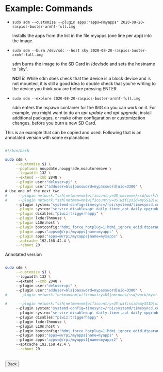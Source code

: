 # Example: Commands

* `sudo sdm --customize --plugin apps:"apps=@myapps" 2020-08-20-raspios-buster-armhf-full.img`

    Installs the apps from the list in the file myapps (one line per app) into the image.

* `sudo sdm --burn /dev/sdc --host sky 2020-08-20-raspios-buster-armhf-full.img`

    sdm burns the image to the SD Card in /dev/sdc and sets the hostname to 'sky'.

    **NOTE:** While sdm does check that the device is a block device and is not mounted, it is still a good idea to double check that you're writing to the device you think you are before pressing ENTER.

* `sudo sdm --explore 2020-08-20-raspios-buster-armhf-full.img`

    sdm enters the nspawn container for the IMG so you can work on it. For example, you might want to do an *apt update* and *apt upgrade*, install additional packages, or make other configuration or customization changes, before you burn a new SD Card.

This is an example that can be copied and used. Following that is an annotated version with some explanations.

```sh

#!/bin/bash

sudo sdm \
     --customize $1 \
     --poptions noupdate,noupgrade,noautoremove \
     --logwidth 132 \
     --extend --xmb 2048 \
     --plugin user:"deluser=pi" \
     --plugin user:"adduser=bls|password=mypassword|uid=3300" \
# Use one of the next two
#     --plugin network:"ssh|netman=nm|wificountry=US|nmconn=/ssd/work/mywifi.nmconnection" \
#     --plugin network:"ssh|netman=nm|wificountry=US|wifissid=mySSID|wifipassword=myWifiPassword" \
     --plugin system:"systemd-config=timesync=/rpi/systemd/timesyncd.conf" \
     --plugin system:"service-disable=apt-daily.timer,apt-daily-upgrade.timer|eeprom:stable|fstab=/rpi/etc/fstab.lan" \
     --plugin disables:"piwiz|triggerhappy" \
     --plugin lxde:lhmouse \
     --plugin L10n:host \
     --plugin bootconfig:"hdmi_force_hotplug=1|hdmi_ignore_edid|dtparam=sd_poll_once" \
     --plugin apps:"apps=@/rpi/myapps|name=myapps" \
     --plugin apps:"apps=@/rpi/myxapps|name=myxapps" \
     --aptcache 192.168.42.4 \
     --reboot 20                                              

```

Annotated version
```sh

sudo sdm \
     --customize $1 \                                                               # Pass the IMG filename as the parameter
     --logwidth 132 \                                                               # Break long log lines at 132 characters
     --extend --xmb 2048 \                                                          # Extend the IMG by 2GB
     --plugin user:"deluser=pi" \                                                   # Delete user pi
     --plugin user:"adduser=bls|password=mypassword|uid=3300" \                     # Create a new user with a password using a specific UID
#     --plugin network:"netman=nm|wificountry=US|nmconn=/ssd/work/mywifi.nmconnection" \ # Use Network Manager and set up a connection
                                                                                         # and enable SSH, which is the default
#     --plugin network:"ssh|netman=nm|wificountry=US|wifissid=mySSID|wifipassword=myWifiPassword" \ # Set WiFi country, wifi SSID, and password (and SSH enabled)
     --plugin system:"systemd-config=timesync=/rpi/systemd/timesyncd.conf" \        # Configure systemd-timesyncd
     --plugin system:"service-disable=apt-daily.timer,apt-daily-upgrade.timer|eeprom:stable|fstab=/rpi/etc/fstab.lan" \ # Other system settings
     --plugin disables:"piwiz|triggerhappy" \                                       # Disable piwiz and triggerhappy
     --plugin lxde:lhmouse \                                                        # If done against a desktop version, enable left-handed mouse
     --plugin L10n:host \                                                           # Get localization settings from the host
     --plugin bootconfig:"hdmi_force_hotplug=1|hdmi_ignore_edid|dtparam=sd_poll_once" \ # Add some settings to bootconfig
     --plugin apps:"apps=@/rpi/myapps|name=myapps" \                                     # Install apps from a list
     --plugin apps:"apps=@/rpi/myapps1|name=myapps2" \                                   # Install more apps
     --aptcache 192.168.42.4 \
     --reboot 20                                              

```

<br>
<form>
<input type="button" value="Back" onclick="history.back()">
</form>
